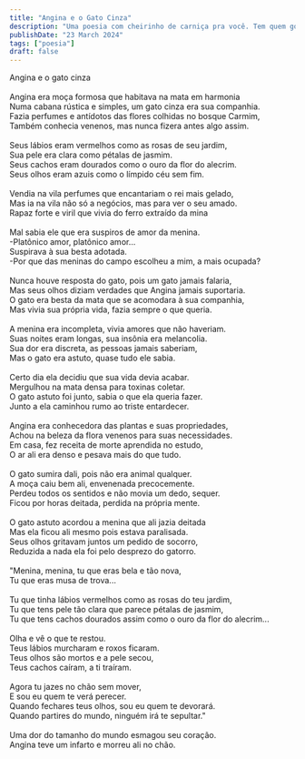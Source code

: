 ```yaml
---
title: "Angina e o Gato Cinza"
description: "Uma poesia com cheirinho de carniça pra você. Tem quem goste de carniça, mas poesia é pra poucos."
publishDate: "23 March 2024"
tags: ["poesia"]
draft: false
---
```


Angina e o gato cinza<br>
<br>
Angina era moça formosa que habitava na mata em harmonia<br>
Numa cabana rústica e simples, um gato cinza era sua companhia.<br>
Fazia perfumes e antídotos das flores colhidas no bosque Carmim,<br>
Também conhecia venenos, mas nunca fizera antes algo assim.<br>
<br>
Seus lábios eram vermelhos como as rosas de seu jardim,<br>
Sua pele era clara como pétalas de jasmim.<br>
Seus cachos eram dourados como o ouro da flor do alecrim.<br>
Seus olhos eram azuis como o límpido céu sem fim.<br>
<br>
Vendia na vila perfumes que encantariam o rei mais gelado,<br>
Mas ia na vila não só a negócios, mas para ver o seu amado.<br>
Rapaz forte e viril que vivia do ferro extraído da mina<br>
<br>
Mal sabia ele que era suspiros de amor da menina.<br>
-Platônico amor, platônico amor...<br>
Suspirava à sua besta adotada.<br>
-Por que das meninas do campo escolheu a mim, a mais ocupada?<br>
<br>
Nunca houve resposta do gato, pois um gato jamais falaria,<br>
Mas seus olhos diziam verdades que Angina jamais suportaria.<br>
O gato era besta da mata que se acomodara à sua companhia,<br>
Mas vivia sua própria vida, fazia sempre o que queria.<br>
<br>
A menina era incompleta, vivia amores que não haveriam.<br>
Suas noites eram longas, sua insônia era melancolia.<br>
Sua dor era discreta, as pessoas jamais saberiam,<br>
Mas o gato era astuto, quase tudo ele sabia.<br>
<br>
Certo dia ela decidiu que sua vida devia acabar.<br>
Mergulhou na mata densa para toxinas coletar.<br>
O gato astuto foi junto, sabia o que ela queria fazer.<br>
Junto a ela caminhou rumo ao triste entardecer.<br>
<br>
Angina era conhecedora das plantas e suas propriedades,<br>
Achou na beleza da flora venenos para suas necessidades.<br>
Em casa, fez receita de morte aprendida no estudo,<br>
O ar ali era denso e pesava mais do que tudo.<br>
<br>
O gato sumira dali, pois não era animal qualquer.<br>
A moça caiu bem ali, envenenada precocemente.<br>
Perdeu todos os sentidos e não movia um dedo, sequer.<br>
Ficou por horas deitada, perdida na própria mente.<br>
<br>
O gato astuto acordou a menina que ali jazia deitada<br>
Mas ela ficou ali mesmo pois estava paralisada.<br>
Seus olhos gritavam juntos um pedido de socorro,<br>
Reduzida a nada ela foi pelo desprezo do gatorro.<br>
<br>
"Menina, menina, tu que eras bela e tão nova,<br>
Tu que eras musa de trova...<br>
<br>
Tu que tinha lábios vermelhos como as rosas do teu jardim,<br>
Tu que tens pele tão clara que parece pétalas de jasmim,<br>
Tu que tens cachos dourados assim como o ouro da flor do alecrim...<br>
<br>
Olha e vê o que te restou.<br>
Teus lábios murcharam e roxos ficaram.<br>
Teus olhos são mortos e a pele secou,<br>
Teus cachos caíram, a ti traíram.<br>
<br>
Agora tu jazes no chão sem mover,<br>
E sou eu quem te verá perecer.<br>
Quando fechares teus olhos, sou eu quem te devorará.<br>
Quando partires do mundo, ninguém irá te sepultar."<br>
<br>
Uma dor do tamanho do mundo esmagou seu coração.<br>
Angina teve um infarto e morreu ali no chão.<br>